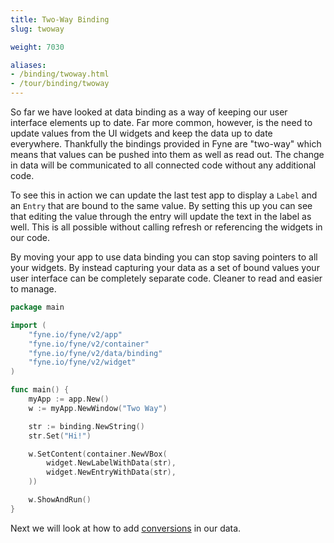 ```yaml
---
title: Two-Way Binding
slug: twoway

weight: 7030

aliases:
- /binding/twoway.html
- /tour/binding/twoway
---
```


So far we have looked at data binding as a way of keeping
our user interface elements up to date. Far more common,
however, is the need to update values from the UI
widgets and keep the data up to date everywhere.
Thankfully the bindings provided in Fyne are "two-way"
which means that values can be pushed into them as well
as read out. The change in data will be communicated to
all connected code without any additional code.

To see this in action we can update the last test app
to display a `Label` and an `Entry` that are bound to
the same value. By setting this up you can see that
editing the value through the entry will update the
text in the label as well. This is all possible without
calling refresh or referencing the widgets in our code.

By moving your app to use data binding you can stop
saving pointers to all your widgets. By instead 
capturing your data as a set of bound values your
user interface can be completely separate code.
Cleaner to read and easier to manage.

```go
package main

import (
	"fyne.io/fyne/v2/app"
	"fyne.io/fyne/v2/container"
	"fyne.io/fyne/v2/data/binding"
	"fyne.io/fyne/v2/widget"
)

func main() {
	myApp := app.New()
	w := myApp.NewWindow("Two Way")

	str := binding.NewString()
	str.Set("Hi!")

	w.SetContent(container.NewVBox(
		widget.NewLabelWithData(str),
		widget.NewEntryWithData(str),
	))

	w.ShowAndRun()
}
```

Next we will look at how to add [conversions](/binding/conversion) in our data.
